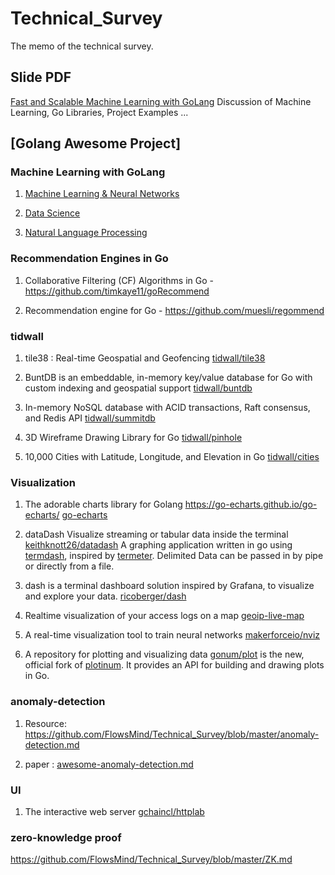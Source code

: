 # Technical_Survey
The memo of the technical survey.

## Slide PDF
[Fast and Scalable Machine Learning with GoLang](https://github.com/FlowsMind/Technical_Survey/blob/master/fast-and-scalable-machine-learning-with-golang.pdf)
Discussion of Machine Learning, Go Libraries, Project Examples ...


## [Golang Awesome Project]

### Machine Learning with GoLang

1. [Machine Learning & Neural Networks](https://github.com/FlowsMind/Technical_Survey/blob/master/Go-ML.md)

2. [Data Science](https://github.com/FlowsMind/Technical_Survey/blob/master/Go-DataScience.md)

3. [Natural Language Processing](https://github.com/FlowsMind/Technical_Survey/blob/master/Go-NLP.md)

### Recommendation Engines in Go
1. Collaborative Filtering (CF) Algorithms in Go - https://github.com/timkaye11/goRecommend

2. Recommendation engine for Go - https://github.com/muesli/regommend

### tidwall

1. tile38 : Real-time Geospatial and Geofencing
[tidwall/tile38](https://github.com/tidwall/tile38)

2. BuntDB is an embeddable, in-memory key/value database for Go with custom indexing and geospatial support
[tidwall/buntdb](https://github.com/tidwall/buntdb)

3. In-memory NoSQL database with ACID transactions, Raft consensus, and Redis API
[tidwall/summitdb](https://github.com/tidwall/summitdb)

4. 3D Wireframe Drawing Library for Go 
[tidwall/pinhole](https://github.com/tidwall/pinhole)

5. 10,000 Cities with Latitude, Longitude, and Elevation in Go
[tidwall/cities](https://github.com/tidwall/cities)


### Visualization
1. The adorable charts library for Golang https://go-echarts.github.io/go-echarts/
[go-echarts](https://github.com/go-echarts/go-echarts)

2. dataDash Visualize streaming or tabular data inside the terminal
[keithknott26/datadash](https://github.com/keithknott26/datadash)
A graphing application written in go using [termdash](https://github.com/mum4k/termdash), inspired by [termeter](https://github.com/atsaki/termeter). Delimited Data can be passed in by pipe or directly from a file.

3. dash is a terminal dashboard solution inspired by Grafana, to visualize and explore your data.
[ricoberger/dash](https://github.com/ricoberger/dash)

4. Realtime visualization of your access logs on a map
[geoip-live-map](https://github.com/ramanenka/geoip-live-map)

5. A real-time visualization tool to train neural networks
[makerforceio/nviz](https://github.com/makerforceio/nviz)

6. A repository for plotting and visualizing data
[gonum/plot](https://github.com/gonum/plot) is the new, official fork of [plotinum](https://code.google.com/p/plotinum). It provides an API for building and drawing plots in Go.

### anomaly-detection
1. Resource: https://github.com/FlowsMind/Technical_Survey/blob/master/anomaly-detection.md

2. paper : [awesome-anomaly-detection.md](https://github.com/FlowsMind/Technical_Survey/blob/master/awesome-anomaly-detection.md)

### UI
1. The interactive web server
[gchaincl/httplab](https://github.com/gchaincl/httplab)


### zero-knowledge proof
https://github.com/FlowsMind/Technical_Survey/blob/master/ZK.md


